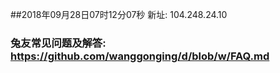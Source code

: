 ##2018年09月28日07时12分07秒 新址: 104.248.24.10
### 兔友常见问题及解答: https://github.com/wanggonging/d/blob/w/FAQ.md
